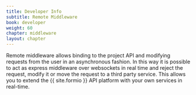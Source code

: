 ```yaml
---
title: Developer Info
subtitle: Remote Middleware
book: developer
weight: 60
chapter: middleware
layout: chapter
---
```

Remote middleware allows binding to the project API and modifying requests from the user in an asynchronous fashion. In this way it is possible to act as express middleware over websockets in real time and reject the request, modify it or move the request to a third party service.
This allows you to extend the {{ site.formio }} API platform with your own services in real-time.
